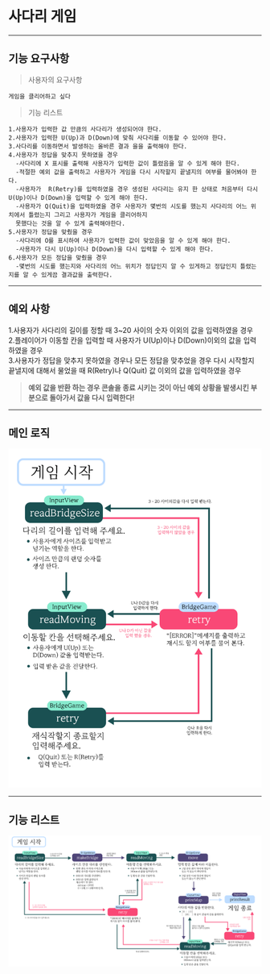# 사다리 게임

---

## 기능 요구사항

> 사용자의 요구사항

    게임을 클리어하고 싶다

> 기능 리스트

    1.사용자가 입력한 값 만큼의 사다리가 생성되어야 한다.
    2.사용자가 입력한 U(Up)과 D(Down)에 맞춰 사다리를 이동할 수 있어야 한다.
    3.사다리를 이동하면서 발생하는 올바른 결과 을을 출력해야 한다.
    4.사용자가 정답을 맞추지 못하였을 경우
      -사다리에 X 표시를 출력해 사용자가 입력한 값이 틀렸음을 알 수 있게 해야 한다.
      -적절한 예외 값을 출력하고 사용자가 게임을 다시 시작할지 끝낼지의 여부를 물어봐야 한다.
      -사용자가  R(Retry)를 입력하였을 경우 생성된 사다리는 유지 한 상태로 처음부터 다시 U(Up)이나 D(Down)을 입력할 수 있게 해야 한다.
      -사용자가 Q(Quit)을 입력하였을 경우 사용자가 몇번의 시도를 했는지 사다리의 어느 위치에서 틀렸는지 그리고 사용자가 게임을 클리어하지
      못했다는 것을 알 수 있게 출력해야한다.
    5.사용자가 정답을 맞췄을 경우
      -사다리에 O를 표시하여 사용자가 입력한 값이 맞았음을 알 수 있게 해야 한다.
      -사용자가 다시 U(Up)이나 D(Down)을 다시 입력할 수 있게 해야 한다.
    6.사용자가 모든 정답을 맞췄을 경우
      -몇번의 시도를 했는지와 사다리의 어느 위치가 정답인지 알 수 있게하고 정답인지 틀렸는지를 알 수 있게끔 결과값을 출력한다.

---

## 예외 사항

1.사용자가 사다리의 길이를 정할 때 3~20 사이의 숫자 이외의 값을 입력하였을 경우  
2.플레이어가 이동할 칸을 입력할 때 사용자가 U(Up)이나 D(Down)이외의 값을 입력하였을 경우  
3.사용자가 정답을 맞추지 못하였을 경우나 모든 정답을 맞추었을 경우 다시 시작할지 끝낼지에 대해서 물었을 때 R(Retry)나 Q(Quit) 값 이외의 값을 입력하였을 경우

> **예외 값을 반환 하는 경우 콘솔을 종료 시키는 것이 아닌 예외 상황을 발생시킨 부분으로 돌아가서 값을 다시 입력한다!**

---

## 메인 로직

![main-logic](./domain-logic.png)

---

## 기능 리스트

![bridge-game](./bridge-game.png)
